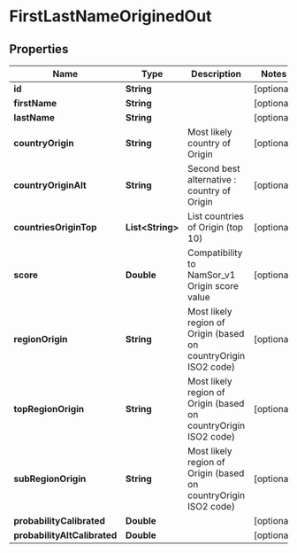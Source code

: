 
# FirstLastNameOriginedOut

## Properties
Name | Type | Description | Notes
------------ | ------------- | ------------- | -------------
**id** | **String** |  |  [optional]
**firstName** | **String** |  |  [optional]
**lastName** | **String** |  |  [optional]
**countryOrigin** | **String** | Most likely country of Origin |  [optional]
**countryOriginAlt** | **String** | Second best alternative : country of Origin |  [optional]
**countriesOriginTop** | **List&lt;String&gt;** | List countries of Origin (top 10) |  [optional]
**score** | **Double** | Compatibility to NamSor_v1 Origin score value |  [optional]
**regionOrigin** | **String** | Most likely region of Origin (based on countryOrigin ISO2 code) |  [optional]
**topRegionOrigin** | **String** | Most likely region of Origin (based on countryOrigin ISO2 code) |  [optional]
**subRegionOrigin** | **String** | Most likely region of Origin (based on countryOrigin ISO2 code) |  [optional]
**probabilityCalibrated** | **Double** |  |  [optional]
**probabilityAltCalibrated** | **Double** |  |  [optional]



